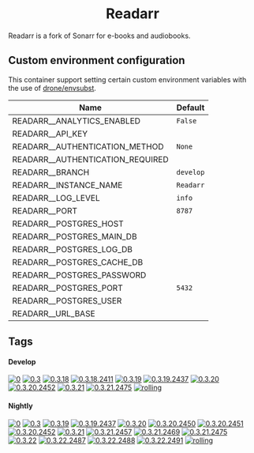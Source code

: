 <!---
NOTE: AUTO-GENERATED FILE
to edit this file, instead edit its template at: ./github/scripts/templates/container/README.md.j2
-->
<div align="center">

# Readarr

</div>

Readarr is a fork of Sonarr for e-books and audiobooks.

## Custom environment configuration

This container support setting certain custom environment variables with the use of [drone/envsubst](https://github.com/drone/envsubst).

| Name                             | Default   |
|----------------------------------|-----------|
| READARR__ANALYTICS_ENABLED       | `False`   |
| READARR__API_KEY                 |           |
| READARR__AUTHENTICATION_METHOD   | `None`    |
| READARR__AUTHENTICATION_REQUIRED |           |
| READARR__BRANCH                  | `develop` |
| READARR__INSTANCE_NAME           | `Readarr` |
| READARR__LOG_LEVEL               | `info`    |
| READARR__PORT                    | `8787`    |
| READARR__POSTGRES_HOST           |           |
| READARR__POSTGRES_MAIN_DB        |           |
| READARR__POSTGRES_LOG_DB         |           |
| READARR__POSTGRES_CACHE_DB       |           |
| READARR__POSTGRES_PASSWORD       |           |
| READARR__POSTGRES_PORT           | `5432`    |
| READARR__POSTGRES_USER           |           |
| READARR__URL_BASE                |           |

## Tags

#### Develop



[![0](https://img.shields.io/badge/0-blue?style=flat-square)](https://github.com/kflix-tv/containers/pkgs/container/readarr-develop-develop/195051174?tag=0)
 [![0.3](https://img.shields.io/badge/0.3-blue?style=flat-square)](https://github.com/kflix-tv/containers/pkgs/container/readarr-develop-develop/195051174?tag=0.3)
 [![0.3.18](https://img.shields.io/badge/0.3.18-blue?style=flat-square)](https://github.com/kflix-tv/containers/pkgs/container/readarr-develop-develop/186050001?tag=0.3.18)
 [![0.3.18.2411](https://img.shields.io/badge/0.3.18.2411-blue?style=flat-square)](https://github.com/kflix-tv/containers/pkgs/container/readarr-develop-develop/186050001?tag=0.3.18.2411)
 [![0.3.19](https://img.shields.io/badge/0.3.19-blue?style=flat-square)](https://github.com/kflix-tv/containers/pkgs/container/readarr-develop-develop/188987635?tag=0.3.19)
 [![0.3.19.2437](https://img.shields.io/badge/0.3.19.2437-blue?style=flat-square)](https://github.com/kflix-tv/containers/pkgs/container/readarr-develop-develop/188987635?tag=0.3.19.2437)
 [![0.3.20](https://img.shields.io/badge/0.3.20-blue?style=flat-square)](https://github.com/kflix-tv/containers/pkgs/container/readarr-develop-develop/191950567?tag=0.3.20)
 [![0.3.20.2452](https://img.shields.io/badge/0.3.20.2452-blue?style=flat-square)](https://github.com/kflix-tv/containers/pkgs/container/readarr-develop-develop/191950567?tag=0.3.20.2452)
 [![0.3.21](https://img.shields.io/badge/0.3.21-blue?style=flat-square)](https://github.com/kflix-tv/containers/pkgs/container/readarr-develop-develop/195051174?tag=0.3.21)
 [![0.3.21.2475](https://img.shields.io/badge/0.3.21.2475-blue?style=flat-square)](https://github.com/kflix-tv/containers/pkgs/container/readarr-develop-develop/195051174?tag=0.3.21.2475)
 [![rolling](https://img.shields.io/badge/rolling-green?style=flat-square)](https://github.com/kflix-tv/containers/pkgs/container/readarr-develop-develop/195051174?tag=rolling)

#### Nightly



 [![0](https://img.shields.io/badge/0-blue?style=flat-square)](https://github.com/kflix-tv/containers/pkgs/container/readarr-develop-nightly/200376561?tag=0)
 [![0.3](https://img.shields.io/badge/0.3-blue?style=flat-square)](https://github.com/kflix-tv/containers/pkgs/container/readarr-develop-nightly/200376561?tag=0.3)
 [![0.3.19](https://img.shields.io/badge/0.3.19-blue?style=flat-square)](https://github.com/kflix-tv/containers/pkgs/container/readarr-develop-nightly/186049997?tag=0.3.19)
 [![0.3.19.2437](https://img.shields.io/badge/0.3.19.2437-blue?style=flat-square)](https://github.com/kflix-tv/containers/pkgs/container/readarr-develop-nightly/186049997?tag=0.3.19.2437)
 [![0.3.20](https://img.shields.io/badge/0.3.20-blue?style=flat-square)](https://github.com/kflix-tv/containers/pkgs/container/readarr-develop-nightly/188568475?tag=0.3.20)
 [![0.3.20.2450](https://img.shields.io/badge/0.3.20.2450-blue?style=flat-square)](https://github.com/kflix-tv/containers/pkgs/container/readarr-develop-nightly/187371594?tag=0.3.20.2450)
 [![0.3.20.2451](https://img.shields.io/badge/0.3.20.2451-blue?style=flat-square)](https://github.com/kflix-tv/containers/pkgs/container/readarr-develop-nightly/187632515?tag=0.3.20.2451)
 [![0.3.20.2452](https://img.shields.io/badge/0.3.20.2452-blue?style=flat-square)](https://github.com/kflix-tv/containers/pkgs/container/readarr-develop-nightly/188568475?tag=0.3.20.2452)
 [![0.3.21](https://img.shields.io/badge/0.3.21-blue?style=flat-square)](https://github.com/kflix-tv/containers/pkgs/container/readarr-develop-nightly/194536453?tag=0.3.21)
 [![0.3.21.2457](https://img.shields.io/badge/0.3.21.2457-blue?style=flat-square)](https://github.com/kflix-tv/containers/pkgs/container/readarr-develop-nightly/189265536?tag=0.3.21.2457)
 [![0.3.21.2469](https://img.shields.io/badge/0.3.21.2469-blue?style=flat-square)](https://github.com/kflix-tv/containers/pkgs/container/readarr-develop-nightly/192010154?tag=0.3.21.2469)
 [![0.3.21.2475](https://img.shields.io/badge/0.3.21.2475-blue?style=flat-square)](https://github.com/kflix-tv/containers/pkgs/container/readarr-develop-nightly/194536453?tag=0.3.21.2475)
 [![0.3.22](https://img.shields.io/badge/0.3.22-blue?style=flat-square)](https://github.com/kflix-tv/containers/pkgs/container/readarr-develop-nightly/200376561?tag=0.3.22)
 [![0.3.22.2487](https://img.shields.io/badge/0.3.22.2487-blue?style=flat-square)](https://github.com/kflix-tv/containers/pkgs/container/readarr-develop-nightly/196977859?tag=0.3.22.2487)
 [![0.3.22.2488](https://img.shields.io/badge/0.3.22.2488-blue?style=flat-square)](https://github.com/kflix-tv/containers/pkgs/container/readarr-develop-nightly/197809329?tag=0.3.22.2488)
 [![0.3.22.2491](https://img.shields.io/badge/0.3.22.2491-blue?style=flat-square)](https://github.com/kflix-tv/containers/pkgs/container/readarr-develop-nightly/200376561?tag=0.3.22.2491)
 [![rolling](https://img.shields.io/badge/rolling-green?style=flat-square)](https://github.com/kflix-tv/containers/pkgs/container/readarr-develop-nightly/200376561?tag=rolling)
